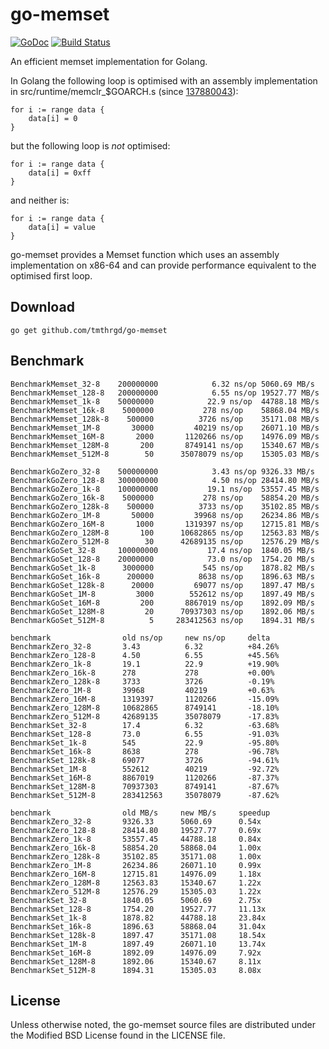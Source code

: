 # go-memset

[![GoDoc](https://godoc.org/github.com/tmthrgd/go-memset?status.svg)](https://godoc.org/github.com/tmthrgd/go-memset)
[![Build Status](https://travis-ci.org/tmthrgd/go-memset.svg?branch=master)](https://travis-ci.org/tmthrgd/go-memset)

An efficient memset implementation for Golang.

In Golang the following loop is optimised with an assembly implementation in src/runtime/memclr_$GOARCH.s
(since [137880043](https://golang.org/cl/137880043)):
```
for i := range data {
	data[i] = 0
}
```
but the following loop is *not* optimised:
```
for i := range data {
	data[i] = 0xff
}
```
and neither is:
```
for i := range data {
	data[i] = value
}
```

go-memset provides a Memset function which uses an assembly implementation on x86-64 and can provide
performance equivalent to the optimised first loop.

## Download

```
go get github.com/tmthrgd/go-memset
```

## Benchmark

```
BenchmarkMemset_32-8  	200000000	         6.32 ns/op	5060.69 MB/s
BenchmarkMemset_128-8 	200000000	         6.55 ns/op	19527.77 MB/s
BenchmarkMemset_1k-8  	50000000	        22.9 ns/op	44788.18 MB/s
BenchmarkMemset_16k-8 	 5000000	       278 ns/op	58868.04 MB/s
BenchmarkMemset_128k-8	  500000	      3726 ns/op	35171.08 MB/s
BenchmarkMemset_1M-8  	   30000	     40219 ns/op	26071.10 MB/s
BenchmarkMemset_16M-8 	    2000	   1120266 ns/op	14976.09 MB/s
BenchmarkMemset_128M-8	     200	   8749141 ns/op	15340.67 MB/s
BenchmarkMemset_512M-8	      50	  35078079 ns/op	15305.03 MB/s
```

```
BenchmarkGoZero_32-8  	500000000	         3.43 ns/op	9326.33 MB/s
BenchmarkGoZero_128-8 	300000000	         4.50 ns/op	28414.80 MB/s
BenchmarkGoZero_1k-8  	100000000	        19.1 ns/op	53557.45 MB/s
BenchmarkGoZero_16k-8 	 5000000	       278 ns/op	58854.20 MB/s
BenchmarkGoZero_128k-8	  500000	      3733 ns/op	35102.85 MB/s
BenchmarkGoZero_1M-8  	   50000	     39968 ns/op	26234.86 MB/s
BenchmarkGoZero_16M-8 	    1000	   1319397 ns/op	12715.81 MB/s
BenchmarkGoZero_128M-8	     100	  10682865 ns/op	12563.83 MB/s
BenchmarkGoZero_512M-8	      30	  42689135 ns/op	12576.29 MB/s
BenchmarkGoSet_32-8   	100000000	        17.4 ns/op	1840.05 MB/s
BenchmarkGoSet_128-8  	20000000	        73.0 ns/op	1754.20 MB/s
BenchmarkGoSet_1k-8   	 3000000	       545 ns/op	1878.82 MB/s
BenchmarkGoSet_16k-8  	  200000	      8638 ns/op	1896.63 MB/s
BenchmarkGoSet_128k-8 	   20000	     69077 ns/op	1897.47 MB/s
BenchmarkGoSet_1M-8   	    3000	    552612 ns/op	1897.49 MB/s
BenchmarkGoSet_16M-8  	     200	   8867019 ns/op	1892.09 MB/s
BenchmarkGoSet_128M-8 	      20	  70937303 ns/op	1892.06 MB/s
BenchmarkGoSet_512M-8 	       5	 283412563 ns/op	1894.31 MB/s
```

```
benchmark                old ns/op     new ns/op     delta
BenchmarkZero_32-8       3.43          6.32          +84.26%
BenchmarkZero_128-8      4.50          6.55          +45.56%
BenchmarkZero_1k-8       19.1          22.9          +19.90%
BenchmarkZero_16k-8      278           278           +0.00%
BenchmarkZero_128k-8     3733          3726          -0.19%
BenchmarkZero_1M-8       39968         40219         +0.63%
BenchmarkZero_16M-8      1319397       1120266       -15.09%
BenchmarkZero_128M-8     10682865      8749141       -18.10%
BenchmarkZero_512M-8     42689135      35078079      -17.83%
BenchmarkSet_32-8        17.4          6.32          -63.68%
BenchmarkSet_128-8       73.0          6.55          -91.03%
BenchmarkSet_1k-8        545           22.9          -95.80%
BenchmarkSet_16k-8       8638          278           -96.78%
BenchmarkSet_128k-8      69077         3726          -94.61%
BenchmarkSet_1M-8        552612        40219         -92.72%
BenchmarkSet_16M-8       8867019       1120266       -87.37%
BenchmarkSet_128M-8      70937303      8749141       -87.67%
BenchmarkSet_512M-8      283412563     35078079      -87.62%

benchmark                old MB/s     new MB/s     speedup
BenchmarkZero_32-8       9326.33      5060.69      0.54x
BenchmarkZero_128-8      28414.80     19527.77     0.69x
BenchmarkZero_1k-8       53557.45     44788.18     0.84x
BenchmarkZero_16k-8      58854.20     58868.04     1.00x
BenchmarkZero_128k-8     35102.85     35171.08     1.00x
BenchmarkZero_1M-8       26234.86     26071.10     0.99x
BenchmarkZero_16M-8      12715.81     14976.09     1.18x
BenchmarkZero_128M-8     12563.83     15340.67     1.22x
BenchmarkZero_512M-8     12576.29     15305.03     1.22x
BenchmarkSet_32-8        1840.05      5060.69      2.75x
BenchmarkSet_128-8       1754.20      19527.77     11.13x
BenchmarkSet_1k-8        1878.82      44788.18     23.84x
BenchmarkSet_16k-8       1896.63      58868.04     31.04x
BenchmarkSet_128k-8      1897.47      35171.08     18.54x
BenchmarkSet_1M-8        1897.49      26071.10     13.74x
BenchmarkSet_16M-8       1892.09      14976.09     7.92x
BenchmarkSet_128M-8      1892.06      15340.67     8.11x
BenchmarkSet_512M-8      1894.31      15305.03     8.08x
```

## License

Unless otherwise noted, the go-memset source files are distributed under the Modified BSD License
found in the LICENSE file.
